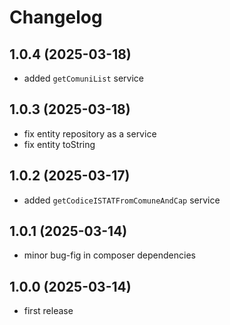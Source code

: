 # Changelog

## 1.0.4 (2025-03-18)

- added `getComuniList` service

## 1.0.3 (2025-03-18)

- fix entity repository as a service
- fix entity toString

## 1.0.2 (2025-03-17)

- added `getCodiceISTATFromComuneAndCap` service

## 1.0.1 (2025-03-14)

- minor bug-fig in composer dependencies

## 1.0.0 (2025-03-14)

- first release
